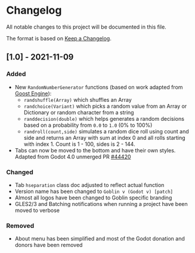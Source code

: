 # Changelog

All notable changes to this project will be documented in this file.

The format is based on [Keep a Changelog](https://keepachangelog.com/en/1.0.0/).

## [1.0] - 2021-11-09

### Added

- New `RandomNumberGenerator` functions (based on work adapted from [Goost Engine](https://github.com/goostengine)):
    - `randshuffle(Array)` which shuffles an Array
    - `randchoice(Variant)` which picks a random value from an Array or Dictionary or random character from a string
    - `randdecision(double)` which helps generates a random decisions based on a probability from `0.0` to `1.0` (0% to 100%)
    - `randroll(count,side)` simulates a random dice roll using count and side and returns an Array with sum at index 0 and all rolls starting with index 1. Count is 1 - 100, sides is 2 - 144. 
- Tabs can now be moved to the bottom and have their own styles. Adapted from Godot 4.0 unmerged PR [#44420](https://github.com/godotengine/godot/pull/44420)


### Changed

- Tab `hseparation` class doc adjusted to reflect actual function
- Version name has been changed to `Goblin v (Godot v) [patch]`
- Almost all logos have been changed to Goblin specific branding
- GLES2/3 and Batching notifications when running a project have been moved to verbose

### Removed

- About menu has been simplified and most of the Godot donation and donors have been removed